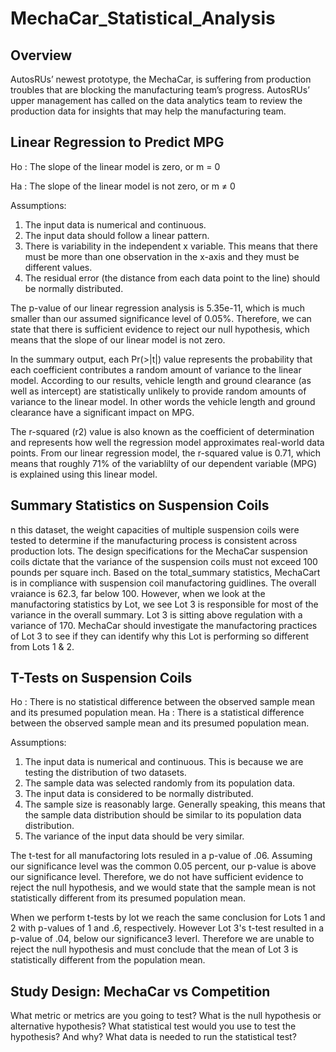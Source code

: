 # MechaCar_Statistical_Analysis
## Overview 
AutosRUs’ newest prototype, the MechaCar, is suffering from production troubles that are blocking the manufacturing team’s progress. AutosRUs’ upper management has called on the data analytics team to review the production data for insights that may help the manufacturing team.

## Linear Regression to Predict MPG

Ho : The slope of the linear model is zero, or m = 0

Ha : The slope of the linear model is not zero, or m ≠ 0

Assumptions:
1. The input data is numerical and continuous.
2. The input data should follow a linear pattern.
3. There is variability in the independent x variable. This means that there must be more than one observation in the x-axis and they must be different values.
4. The residual error (the distance from each data point to the line) should be normally distributed.

The p-value of our linear regression analysis is 5.35e-11, which is much smaller than our assumed significance level of 0.05%. Therefore, we can state that there is sufficient evidence to reject our null hypothesis, which means that the slope of our linear model is not zero.

In the summary output, each Pr(>|t|) value represents the probability that each coefficient contributes a random amount of variance to the linear model. According to our results, vehicle length and ground clearance (as well as intercept) are statistically unlikely to provide random amounts of variance to the linear model. In other words the vehicle length and ground clearance have a significant impact on MPG. 

The r-squared (r2) value is also known as the coefficient of determination and represents how well the regression model approximates real-world data points.
From our linear regression model, the r-squared value is 0.71, which means that roughly 71% of the variablilty of our dependent variable (MPG) is explained using this linear model.

## Summary Statistics on Suspension Coils
n this dataset, the weight capacities of multiple suspension coils were tested to determine if the manufacturing process is consistent across production lots. The design specifications for the MechaCar suspension coils dictate that the variance of the suspension coils must not exceed 100 pounds per square inch. Based on the total_summary statistics, MechaCart is in compliance with suspension coil manufactoring guidlines. The overall vraiance is 62.3, far below 100. However, when we look at the manufactoring statistics by Lot, we see Lot 3 is responsible for most of the variance in the overall summary. Lot 3 is sitting above regulation with a variance of 170. MechaCar should investigate the manufactoring practices of Lot 3 to see if they can identify why this Lot is performing so different from Lots 1 & 2. 

## T-Tests on Suspension Coils
Ho : There is no statistical difference between the observed sample mean and its presumed population mean.
Ha : There is a statistical difference between the observed sample mean and its presumed population mean.

Assumptions:
1. The input data is numerical and continuous. This is because we are testing the distribution of two datasets.
2. The sample data was selected randomly from its population data.
3. The input data is considered to be normally distributed.
4. The sample size is reasonably large. Generally speaking, this means that the sample data distribution should be similar to its population data distribution.
5. The variance of the input data should be very similar.

The t-test for all manufactoring lots resuled in a p-value of .06. Assuming our significance level was the common 0.05 percent, our p-value is above our significance level. Therefore, we do not have sufficient evidence to reject the null hypothesis, and we would state that the sample mean is not statistically different from its presumed population mean. 

When we perform t-tests by lot we reach the same conclusion for Lots 1 and 2 with p-values of 1 and .6, respectively. However Lot 3's t-test resulted in a p-value of .04, below our significance3 leverl. Therefore we are unable to reject the null hypothesis and must conclude that the mean of Lot 3 is statistically different from the population mean. 

## Study Design: MechaCar vs Competition
What metric or metrics are you going to test?
What is the null hypothesis or alternative hypothesis?
What statistical test would you use to test the hypothesis? And why?
What data is needed to run the statistical test?
